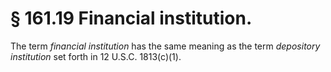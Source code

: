 # § 161.19   Financial institution.

The term *financial institution* has the same meaning as the term *depository institution* set forth in 12 U.S.C. 1813(c)(1).




